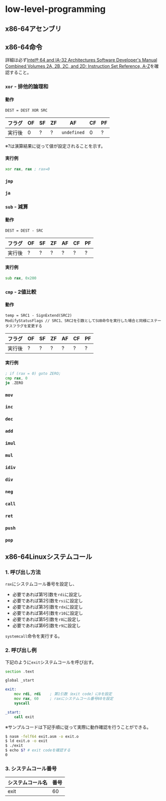 # low-level-programming

## x86-64アセンブリ

## x86-64命令
詳細は必ず[Intel® 64 and IA-32 Architectures Software Developer's Manual Combined Volumes 2A, 2B, 2C, and 2D: Instruction Set Reference, A-Z](https://software.intel.com/content/www/us/en/develop/download/intel-64-and-ia-32-architectures-sdm-combined-volumes-2a-2b-2c-and-2d-instruction-set-reference-a-z.html)を確認すること。

### `xor` - 排他的論理和
#### 動作
  ```
  DEST = DEST XOR SRC
  ```
  |フラグ|OF|SF|ZF|AF|CF|PF|
  |---|---|---|---|---|---|---|
  |実行後|0|?|?|`undefined`|0|?|
  
  ※?は演算結果に従って値が設定されることを示す。

#### 実行例
  ```asm
  xor rax, rax ; rax=0
  ```

### `jmp`
### `ja`
### `sub` - 減算
#### 動作
  ```
  DEST = DEST - SRC
  ```
  |フラグ|OF|SF|ZF|AF|CF|PF|
  |---|---|---|---|---|---|---|
  |実行後|?|?|?|?|?|?|

#### 実行例
  ```asm
  sub rax, 0x200
  ```

### `cmp` - 2値比較
#### 動作
  ```
  temp = SRC1 - SignExtend(SRC2)
  ModifyStatusFlags // SRC1、SRC2を引数としてSUB命令を実行した場合と同様にステータスフラグを変更する
  ```
  |フラグ|OF|SF|ZF|AF|CF|PF|
  |---|---|---|---|---|---|---|
  |実行後|?|?|?|?|?|?|

#### 実行例
  ```asm
  ; if (rax = 0) goto ZERO;
  cmp rax, 0
  je .ZERO
  ```

### `mov`
### `inc`
### `dec`
### `add`
### `imul`
### `mul`
### `idiv`
### `div`
### `neg`
### `call`
### `ret`
### `push`
### `pop`

## x86-64Linuxシステムコール
### 1. 呼び出し方法
`rax`にシステムコール番号を設定し、
* 必要であれば第1引数を`rdi`に設定し
* 必要であれば第2引数を`rsi`に設定し
* 必要であれば第3引数を`rdx`に設定し
* 必要であれば第4引数を`r10`に設定し
* 必要であれば第5引数を`r8`に設定し
* 必要であれば第6引数を`r9`に設定し  

`systemcall`命令を実行する。

### 2. 呼び出し例

下記のように`exit`システムコールを呼び出す。

```asm
section .text

global _start

exit:
    mov rdi, rdi    ; 第1引数（exit code）に0を設定
    mov rax, 60     ; raxにシステムコール番号60を設定
    syscall

_start:
    call exit
```

※サンプルコードは下記手順に従って実際に動作確認を行うことができる。
  ```bash
  $ nasm -felf64 exit.asm -o exit.o
  $ ld exit.o -o exit
  $ ./exit
  $ echo $? # exit codeを確認する
  0
  ```

### 3. システムコール番号
|システムコール名|番号|
|---|---|
|exit|60|
